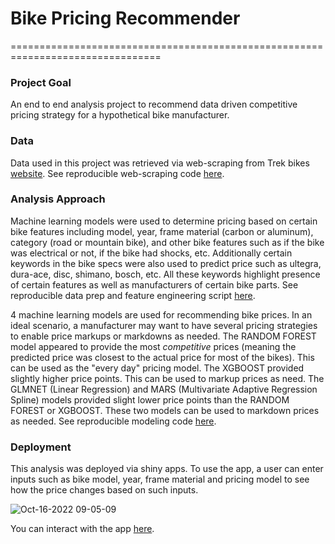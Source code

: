 # Bike Pricing Recommender

================================================================================

### Project Goal  
An end to end analysis project to recommend data driven competitive
pricing strategy for a hypothetical bike manufacturer.

### Data
Data used in this project was retrieved via web-scraping from Trek bikes 
[website](https://www.trekbikes.com/us/en_US/). See reproducible web-scraping code [here](https://github.com/LucasO21/bike_pricing_recommender/blob/main/R/00_web_scraping.R).

### Analysis Approach
Machine learning models were used to determine pricing based
on certain bike features including model, year, frame material (carbon or aluminum),
category (road or mountain bike), and other bike features such as if the bike was 
electrical or not, if the bike had shocks, etc. Additionally certain keywords in the 
bike specs were also used to predict price such as ultegra, dura-ace, disc, shimano, bosch, etc.
All these keywords highlight presence of certain features as well as manufacturers 
of certain bike parts. See reproducible data prep and feature engineering script [here](https://github.com/LucasO21/bike_price_prediction/blob/main/R/01_data_preparation.R).

4 machine learning models are used for recommending bike prices. In an ideal scenario,
a manufacturer may want to have several pricing strategies to enable price markups or 
markdowns as needed. The RANDOM FOREST model appeared to provide the most 
*competitive* prices (meaning the predicted price was closest to the actual price
for most of the bikes). This can be used as the "every day" pricing model. The 
XGBOOST provided slightly higher price points. This can be used to markup prices as need.
The GLMNET (Linear Regression) and MARS (Multivariate Adaptive Regression Spline) models
provided slight lower price points than the RANDOM FOREST or XGBOOST. These two models 
can be used to markdown prices as needed. See reproducible modeling code [here](https://github.com/LucasO21/bike_price_prediction/blob/main/R/02_modeling.R).

### Deployment
This analysis was deployed via shiny apps. To use the app,
a user can enter inputs such as bike model, year, frame material and pricing model to see
how the price changes based on such inputs.

![Oct-16-2022 09-05-09](https://user-images.githubusercontent.com/62886078/196037480-b2b040ff-385e-484e-837b-6c3d6faa2bc1.gif)

You can interact with the app [here](https://lucas-okwudishu.shinyapps.io/price_prediction_app/?_ga=2.35939360.1020703531.1665930622-498138199.1665930622). 


